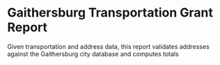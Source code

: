 # Gaithersburg Transportation Grant Report

Given transportation and address data, this report validates addresses against the Gaithersburg city database and computes totals
